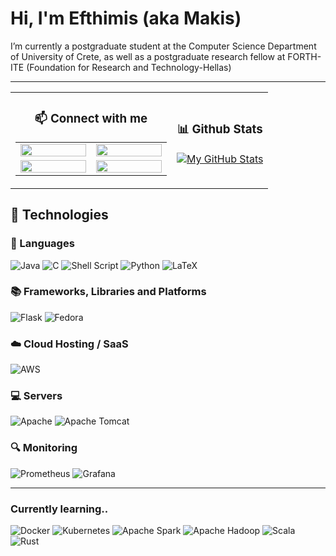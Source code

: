 # Hi, I'm Efthimis (aka Makis)

I’m currently a postgraduate student at the Computer Science Department of University of Crete, as well as a postgraduate research fellow at FORTH-ITE (Foundation for Research and Technology-Hellas)

---

<table align="center" >
  <tr>
    <td align="center">
      <h3><b>&#128235; Connect with me</b></h3>
      <table>
        <tr>
          <td align="center" width="105">
            <a href="https://www.linkedin.com/in/efthymis-p-3757a921b/" target="_blank">
              <img width="100%" src="https://cdn4.iconfinder.com/data/icons/social-media-flat-7/64/Social-media_LinkedIn-256.png" />
            </a>
          </td>
          <td align="center" width="105">
            <a href="https://fosstodon.org/@sutter_cane" target="_blank">
              <img width="100%" src="https://cdn3.iconfinder.com/data/icons/logos-and-brands-adobe/512/207_Mastodon-256.png" />
            </a>
          </td>
        </tr>
        <tr>
          <td align="center" width="105">
            <a href="https://discord.com/users/sutter_cane#9284" target="_blank">
              <img width="100%" src="https://cdn2.iconfinder.com/data/icons/gaming-platforms-squircle/250/discord_squircle-256.png" />
            </a>
          </td>
          <td align="center" width="105">
            <a href="https://signal.me/#eu/S/9F8RQMi/LIv4wVDW2vKvEdKbXBtwjJl+pyRReudkHCdDG7EEREAYejg97ZOy8E" target="_blank">
              <img width="100%" src="https://cdn3.iconfinder.com/data/icons/social-network-flat-3/100/Signal-256.png" />
            </a>
          </td>
        </tr>
      </table>
    </td>
    <td align="center">
      <h3><b>&#128202; Github Stats</b></h3>
      <p><a href=""><img src="https://github-readme-stats.vercel.app/api/?username=epap011&amp;count_private=true&amp;theme=gruvbox&amp;showicons=true"       alt="My GitHub Stats"></a></p>
    </td>
  </tr>
</table>

## :ferris_wheel: Technologies

### :speech_balloon: Languages
![Java](https://img.shields.io/badge/java-%23ED8B00.svg?style=for-the-badge&logo=java&logoColor=white)
![C](https://img.shields.io/badge/c-%2300599C.svg?style=for-the-badge&logo=c&logoColor=white)
![Shell Script](https://img.shields.io/badge/shell_script-%23121011.svg?style=for-the-badge&logo=gnu-bash&logoColor=white)
![Python](https://img.shields.io/badge/python-3670A0?style=for-the-badge&logo=python&logoColor=ffdd54)
![LaTeX](https://img.shields.io/badge/latex-%23008080.svg?style=for-the-badge&logo=latex&logoColor=white)

### :books: Frameworks, Libraries and Platforms
![Flask](https://img.shields.io/badge/flask-%23000.svg?style=for-the-badge&logo=flask&logoColor=white)
![Fedora](https://img.shields.io/badge/Fedora-294172?style=for-the-badge&logo=fedora&logoColor=white)

### :cloud: Cloud Hosting / SaaS
![AWS](https://img.shields.io/badge/AWS-%23FF9900.svg?style=for-the-badge&logo=amazon-aws&logoColor=white)

### :computer: Servers
![Apache](https://img.shields.io/badge/apache-%23D42029.svg?style=for-the-badge&logo=apache&logoColor=white)
![Apache Tomcat](https://img.shields.io/badge/apache%20tomcat-%23F8DC75.svg?style=for-the-badge&logo=apache-tomcat&logoColor=black)

### :mag: Monitoring 
![Prometheus](https://img.shields.io/badge/Prometheus-E6522C?style=for-the-badge&logo=Prometheus&logoColor=white)
![Grafana](https://img.shields.io/badge/grafana-%23F46800.svg?style=for-the-badge&logo=grafana&logoColor=white)

---

###  Currently learning..
![Docker](https://img.shields.io/badge/docker-%230db7ed.svg?style=for-the-badge&logo=docker&logoColor=white)
![Kubernetes](https://img.shields.io/badge/kubernetes-%23326ce5.svg?style=for-the-badge&logo=kubernetes&logoColor=white)
![Apache Spark](https://img.shields.io/badge/Apache%20Spark-FDEE21?style=flat-square&logo=apachespark&logoColor=black)
![Apache Hadoop](https://img.shields.io/badge/Apache%20Hadoop-66CCFF?style=for-the-badge&logo=apachehadoop&logoColor=black)
![Scala](https://img.shields.io/badge/scala-%23DC322F.svg?style=for-the-badge&logo=scala&logoColor=white)
![Rust](https://img.shields.io/badge/rust-%23000000.svg?style=for-the-badge&logo=rust&logoColor=white)
